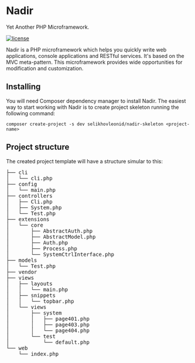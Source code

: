 # Nadir

Yet Another PHP Microframework.

[![license](https://img.shields.io/github/license/mashape/apistatus.svg?maxAge=2592000)]()

Nadir is a PHP microframework which helps you quickly write web applications, console 
applications and RESTful services. It's based on the MVC meta-pattern. This microframework 
provides wide opportunities for modification and customization.

## Installing

You will need Composer dependency manager to install Nadir. The easiest way 
to start working with Nadir is to create project skeleton running the following 
command:

```
composer create-project -s dev selikhovleonid/nadir-skeleton <project-name>
```

## Project structure

The created project template will have a structure simular to this:

<pre>
├── cli
│   └── cli.php
├── config
│   └── main.php
├── controllers
│   ├── Cli.php
│   ├── System.php
│   └── Test.php
├── extensions
│   └── core
│       ├── AbstractAuth.php
│       ├── AbstractModel.php
│       ├── Auth.php
│       ├── Process.php
│       └── SystemCtrlInterface.php
├── models
│   └── Test.php
├── vendor
├── views
│   ├── layouts
│   │   └── main.php
│   ├── snippets
│   │   └── topbar.php
│   └── views
│       ├── system
│       │   ├── page401.php
│       │   ├── page403.php
│       │   └── page404.php
│       └── test
│           └── default.php
└── web
    └── index.php
</pre>